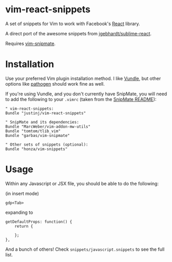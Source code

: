 vim-react-snippets
==================

A set of snippets for Vim to work with Facebook's [React](http://facebook.github.io/react/) library.

A direct port of the awesome snippets from 
[jgebhardt/sublime-react](https://github.com/jgebhardt/sublime-react).

Requires [vim-snipmate](https://github.com/garbas/vim-snipmate).

Installation
============

Use your preferred Vim plugin installation method.
I like [Vundle](http://github.com/gmarik/vundle), but other options like
[pathogen](https://github.com/tpope/vim-pathogen) should work fine as well.

If you're using Vundle, and you don't currently have SnipMate, you will need to
add the following to your `.vimrc` (taken from the [SnipMate README](https://github.com/garbas/vim-snipmate/blob/master/README.md)):

```
" vim-react-snippets:
Bundle "justinj/vim-react-snippets"

" SnipMate and its dependencies:
Bundle "MarcWeber/vim-addon-mw-utils"
Bundle "tomtom/tlib_vim"
Bundle "garbas/vim-snipmate"

" Other sets of snippets (optional):
Bundle "honza/vim-snippets"
```

Usage
=====

Within any Javascript or JSX file, you should be able to do the following:

(in insert mode)
```
gdp<Tab>
```

expanding to

```
getDefaultProps: function() {
    return {

    };
},
```

And a bunch of others!
Check `snippets/javascript.snippets` to see the full list.
